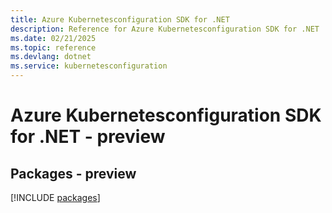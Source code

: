 ```yaml
---
title: Azure Kubernetesconfiguration SDK for .NET
description: Reference for Azure Kubernetesconfiguration SDK for .NET
ms.date: 02/21/2025
ms.topic: reference
ms.devlang: dotnet
ms.service: kubernetesconfiguration
---
```

# Azure Kubernetesconfiguration SDK for .NET - preview
## Packages - preview
[!INCLUDE [packages](kubernetesconfiguration-index.md)]